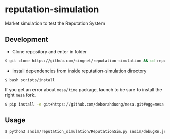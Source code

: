 # reputation-simulation
Market simulation to test the Reputation System 


## Development 

* Clone repository and enter in folder

```sh
$ git clone https://github.com/singnet/reputation-simulation && cd reputation-simulation
```


* Install dependencies from inside reputation-simulation directory

```sh
$ bash scripts/install
```

If you get an error about `mesa/time` package, launch to be sure to install the right `mesa` fork.

```sh
$ pip install -e git+https://github.com/deborahduong/mesa.git#egg=mesa
```

## Usage

```sh
$ python3 snsim/reputation_simulation/ReputationSim.py snsim/debugRn.json
```

